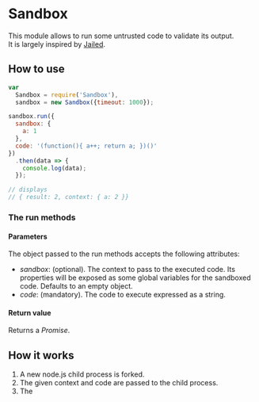 # Sandbox

This module allows to run some untrusted code to validate its output.  
It is largely inspired by [Jailed](https://github.com/asvd/jailed).

## How to use

```javascript
var
  Sandbox = require('Sandbox'),
  sandbox = new Sandbox({timeout: 1000});

sandbox.run({
  sandbox: {
    a: 1
  },
  code: '(function(){ a++; return a; })()'
})
  .then(data => {
    console.log(data);
  });

// displays
// { result: 2, context: { a: 2 }}
```

### The run methods

#### Parameters

The object passed to the run methods accepts the following attributes:

* _sandbox_: (optional). The context to pass to the executed code. Its properties will be exposed as some global variables for the sandboxed code. Defaults to an empty object.
* _code_: (mandatory). The code to execute expressed as a string.

#### Return value

Returns a _Promise_.

## How it works

1. A new node.js child process is forked.
2. The given context and code are passed to the child process.
3. The
